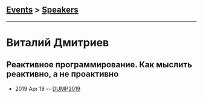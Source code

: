 ## [Events](../README.md) > [Speakers](../speakers.md)
---

# Виталий Дмитриев

## Реактивное программирование. Как мыслить реактивно, а не проактивно
- 2019 Apr 19 -- [DUMP2019](https://www.youtube.com/watch?v=8bM4j-BePeM)    
